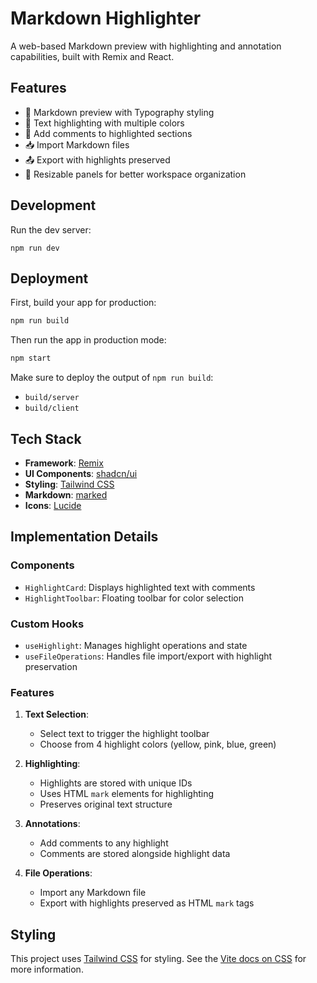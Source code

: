 # Markdown Highlighter

A web-based Markdown preview with highlighting and annotation capabilities, built with Remix and React.

## Features

- 📝 Markdown preview with Typography styling
- 🎨 Text highlighting with multiple colors
- 💭 Add comments to highlighted sections
- 📥 Import Markdown files
- 📤 Export with highlights preserved
- 📏 Resizable panels for better workspace organization

## Development

Run the dev server:

```shellscript
npm run dev
```

## Deployment

First, build your app for production:

```sh
npm run build
```

Then run the app in production mode:

```sh
npm start
```

Make sure to deploy the output of `npm run build`:

- `build/server`
- `build/client`

## Tech Stack

- **Framework**: [Remix](https://remix.run/docs)
- **UI Components**: [shadcn/ui](https://ui.shadcn.com/)
- **Styling**: [Tailwind CSS](https://tailwindcss.com/)
- **Markdown**: [marked](https://marked.js.org/)
- **Icons**: [Lucide](https://lucide.dev/)

## Implementation Details

### Components

- `HighlightCard`: Displays highlighted text with comments
- `HighlightToolbar`: Floating toolbar for color selection

### Custom Hooks

- `useHighlight`: Manages highlight operations and state
- `useFileOperations`: Handles file import/export with highlight preservation

### Features

1. **Text Selection**:

   - Select text to trigger the highlight toolbar
   - Choose from 4 highlight colors (yellow, pink, blue, green)

2. **Highlighting**:

   - Highlights are stored with unique IDs
   - Uses HTML `mark` elements for highlighting
   - Preserves original text structure

3. **Annotations**:

   - Add comments to any highlight
   - Comments are stored alongside highlight data

4. **File Operations**:
   - Import any Markdown file
   - Export with highlights preserved as HTML `mark` tags

## Styling

This project uses [Tailwind CSS](https://tailwindcss.com/) for styling. See the [Vite docs on CSS](https://vitejs.dev/guide/features.html#css) for more information.
